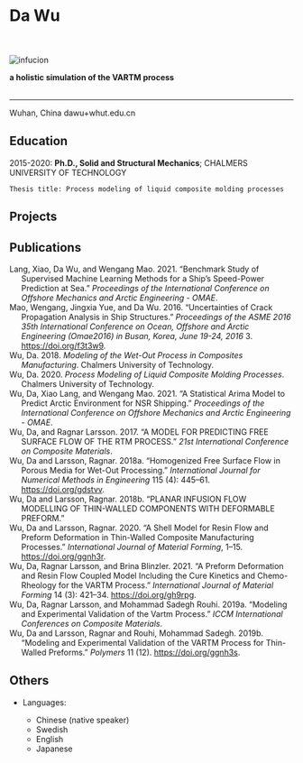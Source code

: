 Da Wu
============
<br/><br/>
![infucion](./images/logo.gif)
<figcaption align = "left"><b>a holistic simulation of the VARTM process</b></figcaption><br/>

***
Wuhan, China           dawu+whut.edu.cn

Education
---------
2015-2020:   **Ph.D., Solid and Structural Mechanics**; CHALMERS UNIVERSITY OF TECHNOLOGY 

    Thesis title: Process modeling of liquid composite molding processes

Projects
----------


Publications
--------------------
<div id="refs" class="references csl-bib-body hanging-indent" role="doc-bibliography">
<div id="ref-lang_benchmark_2021" class="csl-entry" role="doc-biblioentry">
Lang, Xiao, Da Wu, and Wengang Mao. 2021. <span>“Benchmark <span>Study</span> of <span>Supervised</span> <span>Machine</span> <span>Learning</span> <span>Methods</span> for a <span>Ship</span>’s <span>Speed</span>-<span>Power</span> <span>Prediction</span> at <span>Sea</span>.”</span> <em>Proceedings of the International Conference on Offshore Mechanics and Arctic Engineering - OMAE</em>.
</div>
<div id="ref-mao_uncertainties_2016" class="csl-entry" role="doc-biblioentry">
Mao, Wengang, Jingxia Yue, and Da Wu. 2016. <span>“Uncertainties of Crack Propagation Analysis in Ship Structures.”</span> <em>Proceedings of the ASME 2016 35th International Conference on Ocean, Offshore and Arctic Engineering (Omae2016) in Busan, Korea, June 19-24, 2016</em> 3. <a href="https://doi.org/f3t3w9">https://doi.org/f3t3w9</a>.
</div>
<div id="ref-wu_modeling_2018" class="csl-entry" role="doc-biblioentry">
Wu, Da. 2018. <em>Modeling of the Wet-Out Process in Composites Manufacturing</em>. Chalmers University of Technology.
</div>
<div id="ref-wu_process_2020" class="csl-entry" role="doc-biblioentry">
Wu, Da. 2020. <em>Process Modeling of Liquid Composite Molding Processes</em>. Chalmers University of Technology.
</div>
<div id="ref-wu_statistical_2021" class="csl-entry" role="doc-biblioentry">
Wu, Da, Xiao Lang, and Wengang Mao. 2021. <span>“A <span>Statistical</span> <span>Arima</span> <span>Model</span> to <span>Predict</span> <span>Arctic</span> <span>Environment</span> for <span>NSR</span> <span>Shipping</span>.”</span> <em>Proceedings of the International Conference on Offshore Mechanics and Arctic Engineering - OMAE</em>.
</div>
<div id="ref-wu_model_2017" class="csl-entry" role="doc-biblioentry">
Wu, Da, and Ragnar Larsson. 2017. <span>“A <span>MODEL</span> <span>FOR</span> <span>PREDICTING</span> <span>FREE</span> <span>SURFACE</span> <span>FLOW</span> <span>OF</span> <span>THE</span> <span>RTM</span> <span>PROCESS</span>.”</span> <em>21st International Conference on Composite Materials</em>.
</div>
<div id="ref-wu_homogenized_2018" class="csl-entry" role="doc-biblioentry">
Wu, Da and Larsson, Ragnar. 2018a. <span>“Homogenized Free Surface Flow in Porous Media for Wet-Out Processing.”</span> <em>International Journal for Numerical Methods in Engineering</em> 115 (4): 445–61. <a href="https://doi.org/gdstvv">https://doi.org/gdstvv</a>.
</div>
<div id="ref-wu_planar_2018" class="csl-entry" role="doc-biblioentry">
Wu, Da and Larsson, Ragnar. 2018b. <span>“<span>PLANAR</span> <span>INFUSION</span> <span>FLOW</span> <span>MODELLING</span> <span>OF</span> <span>THIN</span>-<span>WALLED</span> <span>COMPONENTS</span> <span>WITH</span> <span>DEFORMABLE</span> <span>PREFORM</span>.”</span>
</div>
<div id="ref-wu_shell_2020" class="csl-entry" role="doc-biblioentry">
Wu, Da and Larsson, Ragnar. 2020. <span>“A <span>Shell</span> <span>Model</span> for <span>Resin</span> <span>Flow</span> and <span>Preform</span> <span>Deformation</span> in <span>Thin</span>-Walled <span>Composite</span> <span>Manufacturing</span> <span>Processes</span>.”</span> <em>International Journal of Material Forming</em>, 1–15. <a href="https://doi.org/ggnh3r">https://doi.org/ggnh3r</a>.
</div>
<div id="ref-wu_preform_2021" class="csl-entry" role="doc-biblioentry">
Wu, Da, Ragnar Larsson, and Brina Blinzler. 2021. <span>“A Preform Deformation and Resin Flow Coupled Model Including the Cure Kinetics and Chemo-Rheology for the <span>VARTM</span> Process.”</span> <em>International Journal of Material Forming</em> 14 (3): 421–34. <a href="https://doi.org/gh9rpg">https://doi.org/gh9rpg</a>.
</div>
<div id="ref-wu_modeling_2019-2" class="csl-entry" role="doc-biblioentry">
Wu, Da, Ragnar Larsson, and Mohammad Sadegh Rouhi. 2019a. <span>“Modeling and Experimental Validation of the Vartm Process.”</span> <em>ICCM International Conferences on Composite Materials</em>.
</div>
<div id="ref-wu_modeling_2019-1" class="csl-entry" role="doc-biblioentry">
Wu, Da and Larsson, Ragnar and Rouhi, Mohammad Sadegh. 2019b. <span>“Modeling and <span>Experimental</span> <span>Validation</span> of the <span>VARTM</span> <span>Process</span> for <span>Thin</span>-<span>Walled</span> <span>Preforms</span>.”</span> <em>Polymers</em> 11 (12). <a href="https://doi.org/ggnh3s">https://doi.org/ggnh3s</a>.
</div>
</div>

Others
----------------------------------------

* Languages:

     * Chinese (native speaker)
     * Swedish
     * English
     * Japanese








                                                            